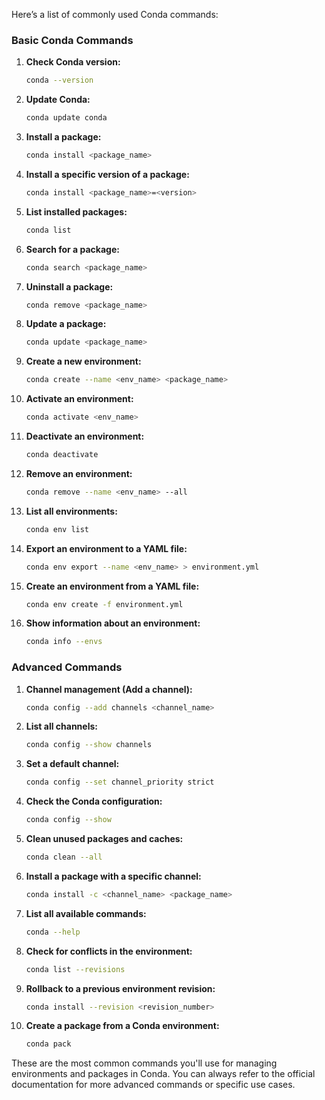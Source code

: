 Here’s a list of commonly used Conda commands:

### Basic Conda Commands

1. **Check Conda version:**
   ```bash
   conda --version
   ```

2. **Update Conda:**
   ```bash
   conda update conda
   ```

3. **Install a package:**
   ```bash
   conda install <package_name>
   ```

4. **Install a specific version of a package:**
   ```bash
   conda install <package_name>=<version>
   ```

5. **List installed packages:**
   ```bash
   conda list
   ```

6. **Search for a package:**
   ```bash
   conda search <package_name>
   ```

7. **Uninstall a package:**
   ```bash
   conda remove <package_name>
   ```

8. **Update a package:**
   ```bash
   conda update <package_name>
   ```

9. **Create a new environment:**
   ```bash
   conda create --name <env_name> <package_name>
   ```

10. **Activate an environment:**
    ```bash
    conda activate <env_name>
    ```

11. **Deactivate an environment:**
    ```bash
    conda deactivate
    ```

12. **Remove an environment:**
    ```bash
    conda remove --name <env_name> --all
    ```

13. **List all environments:**
    ```bash
    conda env list
    ```

14. **Export an environment to a YAML file:**
    ```bash
    conda env export --name <env_name> > environment.yml
    ```

15. **Create an environment from a YAML file:**
    ```bash
    conda env create -f environment.yml
    ```

16. **Show information about an environment:**
    ```bash
    conda info --envs
    ```

### Advanced Commands

1. **Channel management (Add a channel):**
   ```bash
   conda config --add channels <channel_name>
   ```

2. **List all channels:**
   ```bash
   conda config --show channels
   ```

3. **Set a default channel:**
   ```bash
   conda config --set channel_priority strict
   ```

4. **Check the Conda configuration:**
   ```bash
   conda config --show
   ```

5. **Clean unused packages and caches:**
   ```bash
   conda clean --all
   ```

6. **Install a package with a specific channel:**
   ```bash
   conda install -c <channel_name> <package_name>
   ```

7. **List all available commands:**
   ```bash
   conda --help
   ```

8. **Check for conflicts in the environment:**
   ```bash
   conda list --revisions
   ```

9. **Rollback to a previous environment revision:**
   ```bash
   conda install --revision <revision_number>
   ```

10. **Create a package from a Conda environment:**
    ```bash
    conda pack
    ```

These are the most common commands you'll use for managing environments and packages in Conda. You can always refer to the official documentation for more advanced commands or specific use cases.
